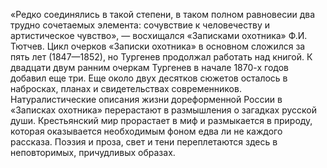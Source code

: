 <!--2016-12-18 13:48:37-->
«Редко соединялись в такой степени, в таком полном равновесии два трудно сочетаемых элемента: сочувствие к человечеству и артистическое чувство», — восхищался «Записками охотника» Ф.И. Тютчев. Цикл очерков «Записки охотника» в основном сложился за пять лет (1847—1852), но Тургенев продолжал работать над книгой. К двадцати двум ранним очеркам Тургенев в начале 1870-х годов добавил еще три. Еще около двух десятков сюжетов осталось в набросках, планах и свидетельствах современников.
Натуралистические описания жизни дореформенной России в «Записках охотника» перерастают в размышления о загадках русской души. Крестьянский мир прорастает в миф и размыкается в природу, которая оказывается необходимым фоном едва ли не каждого рассказа. Поэзия и проза, свет и тени переплетаются здесь в неповторимых, причудливых образах.